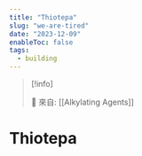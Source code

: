 ```yaml
---
title: "Thiotepa"
slug: "we-are-tired"
date: "2023-12-09"
enableToc: false
tags:
  - building
---
```


> [!info]
>
> 🌱 來自: [[Alkylating Agents]]

# Thiotepa


